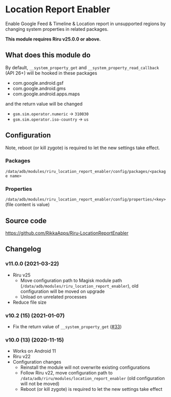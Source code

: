 # Location Report Enabler

Enable Google Feed & Timeline & Location report in unsupported regions by changing system properties in related packages.

**This module requires Riru v25.0.0 or above.**

## What does this module do

By default, `__system_property_get` and `__system_property_read_callback` (API 26+) will be hooked in these packages

* com.google.android.gsf
* com.google.android.gms
* com.google.android.apps.maps

and the return value will be changed

* `gsm.sim.operator.numeric` -> `310030`
* `gsm.sim.operator.iso-country` -> `us`

## Configuration

Note, reboot (or kill zygote) is required to let the new settings take effect.

### Packages

`/data/adb/modules/riru_location_report_enabler/config/packages/<package name>`

### Properties

`/data/adb/modules/riru_location_report_enabler/config/properties/<key>` (file content is value)

## Source code

<https://github.com/RikkaApps/Riru-LocationReportEnabler>

## Changelog

### v11.0.0 (2021-03-22)

- Riru v25
  - Move configuration path to Magisk module path (`/data/adb/modules/riru_location_report_enabler`), old configuration will be moved on upgrade
  - Unload on unrelated processes
- Reduce file size

### v10.2 (15) (2021-01-07)

- Fix the return value of `__system_property_get` ([#33](https://github.com/RikkaApps/Riru-LocationReportEnabler/pull/33))

### v10.0 (13) (2020-11-15)

- Works on Android 11
- Riru v22
- Configuration changes
  - Reinstall the module will not overwrite existing configurations
  - Follow Riru v22, move configuration path to `/data/adb/riru/modules/location_report_enabler` (old configuration will not be moved)
  - Reboot (or kill zygote) is required to let the new settings take effect
